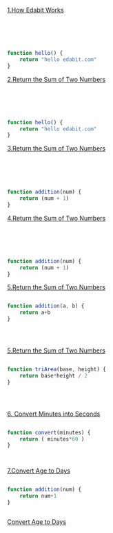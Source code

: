 [1.How Edabit Works](https://edabit.com/challenge/ARr5tA458o2tC9FTN)
```js





function hello() {
	return "hello edabit.com"
}

```



[2.Return the Sum of Two Numbers](https://edabit.com/challenge/ARr5tA458o2tC9FTN)
```js





function hello() {
	return "hello edabit.com"
}

```


[3.Return the Sum of Two Numbers](https://edabit.com/challenge/ARr5tA458o2tC9FTN)
```js




 
function addition(num) {
	return (num + 1)
}

```



[4.Return the Sum of Two Numbers](https://edabit.com/challenge/ARr5tA458o2tC9FTN)
```js





function addition(num) {
	return (num + 1)
}

```


[5.Return the Sum of Two Numbers](https://edabit.com/challenge/ARr5tA458o2tC9FTN)
```js

function addition(a, b) {
	return a+b
}





```


[5.Return the Sum of Two Numbers](https://edabit.com/challenge/3CaszbdZYGN4otQD8)
```js

function triArea(base, height) {
	return base*height / 2 
}





```



<a href="https://edabit.com/challenge/ARr5tA458o2tC9FTN"> 6. Convert Minutes into Seconds</a>
```js

function convert(minutes) {
	return ( minutes*60 )
}




```



<a href="https://edabit.com/challenge/ARr5tA458o2tC9FTN">7.Convert Age to Days </a>
```js

function addition(num) {
	return num+1
}



```




<a href="https://edabit.com/challenge/ARr5tA458o2tC9FTN">Convert Age to Days</a>
```js

	




```







